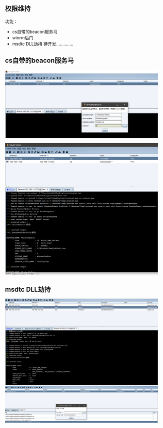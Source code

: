 ## 权限维持 ##
功能：
* cs自带的beacon服务马
* winrm后门
* msdtc DLL劫持
待开发..............


## cs自带的beacon服务马 ##
![](img/service/Servicebeacon.png)


![](img/service/system_beacon.png)

## msdtc DLL劫持 ##
![](img/msdtc/msdtc.png)
![](img/msdtc/msdtc2.png)
